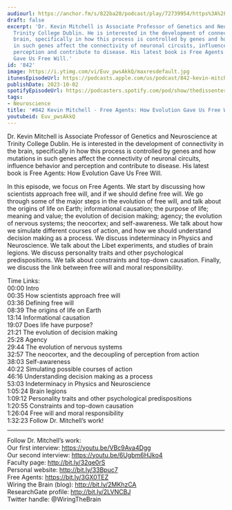 ```yaml
---
audiourl: https://anchor.fm/s/822ba20/podcast/play/72739954/https%3A%2F%2Fd3ctxlq1ktw2nl.cloudfront.net%2Fstaging%2F2023-5-28%2Fa4d4e8d7-0114-902d-0fde-352ec166a27a.m4a
draft: false
excerpt: 'Dr. Kevin Mitchell is Associate Professor of Genetics and Neuroscience at
  Trinity College Dublin. He is interested in the development of connectivity in the
  brain, specifically in how this process is controlled by genes and how mutations
  in such genes affect the connectivity of neuronal circuits, influence behavior and
  perception and contribute to disease. His latest book is Free Agents: How Evolution
  Gave Us Free Will.'
id: '842'
image: https://i.ytimg.com/vi/Euv_pwsAkkQ/maxresdefault.jpg
itunesEpisodeUrl: https://podcasts.apple.com/us/podcast/842-kevin-mitchell-free-agents-how-evolution-gave-us/id1451347236?i=1000629944597&uo=4
publishDate: 2023-10-02
spotifyEpisodeUrl: https://podcasters.spotify.com/pod/show/thedissenter/episodes/842-Kevin-Mitchell---Free-Agents-How-Evolution-Gave-Us-Free-Will-e26abli
tags:
- Neuroscience
title: '#842 Kevin Mitchell - Free Agents: How Evolution Gave Us Free Will'
youtubeid: Euv_pwsAkkQ
---
```

<div class="timelinks">

Dr. Kevin Mitchell is Associate Professor of Genetics and Neuroscience at Trinity College Dublin. He is interested in the development of connectivity in the brain, specifically in how this process is controlled by genes and how mutations in such genes affect the connectivity of neuronal circuits, influence behavior and perception and contribute to disease. His latest book is Free Agents: How Evolution Gave Us Free Will.

In this episode, we focus on Free Agents. We start by discussing how scientists approach free will, and if we should define free will. We go through some of the major steps in the evolution of free will, and talk about the origins of life on Earth; informational causation; the purpose of life; meaning and value; the evolution of decision making; agency; the evolution of nervous systems; the neocortex; and self-awareness. We talk about how we simulate different courses of action, and how we should understand decision making as a process. We discuss indeterminacy in Physics and Neuroscience. We talk about the Libet experiments, and studies of brain legions. We discuss personality traits and other psychological predispositions. We talk about constraints and top-down causation. Finally, we discuss the link between free will and moral responsibility.

Time Links:  
<time>00:00</time> Intro  
<time>00:35</time> How scientists approach free will  
<time>03:36</time> Defining free will  
<time>08:39</time> The origins of life on Earth  
<time>13:14</time> Informational causation  
<time>19:07</time> Does life have purpose?  
<time>21:21</time> The evolution of decision making  
<time>25:28</time> Agency  
<time>29:44</time> The evolution of nervous systems  
<time>32:57</time> The neocortex, and the decoupling of perception from action  
<time>38:03</time> Self-awareness  
<time>40:22</time> Simulating possible courses of action  
<time>46:16</time> Understanding decision making as a process  
<time>53:03</time> Indeterminacy in Physics and Neuroscience  
<time>1:05:24</time> Brain legions  
<time>1:09:12</time> Personality traits and other psychological predispositions  
<time>1:20:55</time> Constraints and top-down causation  
<time>1:26:04</time> Free will and moral responsibility  
<time>1:32:23</time> Follow Dr. Mitchell’s work!

---

Follow Dr. Mitchell’s work:  
Our first interview: https://youtu.be/VBc9Ava4Dgg  
Our second interview: https://youtu.be/6Ugbm6HJko4  
Faculty page: http://bit.ly/32qe0rS  
Personal website: http://bit.ly/33Bpuc7  
Free Agents: https://bit.ly/3GX0TEZ  
Wiring the Brain (blog): http://bit.ly/2MKhzCA  
ResearchGate profile: http://bit.ly/2LVNCBJ  
Twitter handle: @WiringTheBrain
</div>

